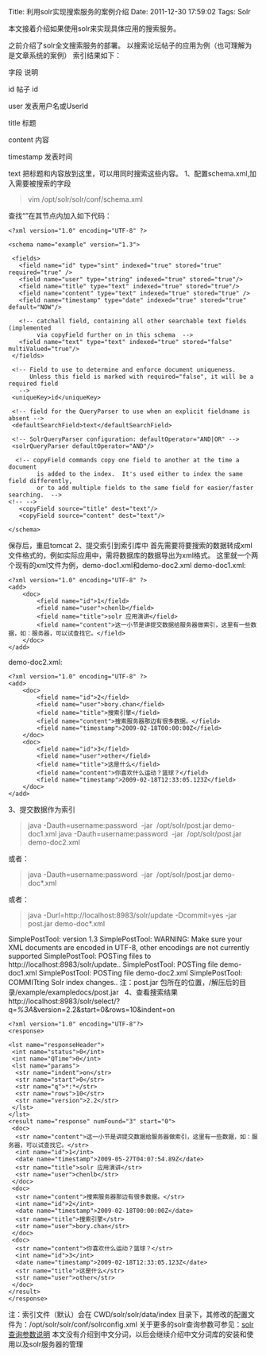 Title: 利用solr实现搜索服务的案例介绍
Date: 2011-12-30 17:59:02
Tags: Solr


本文接着介绍如果使用solr来实现具体应用的搜索服务。 

之前介绍了solr全文搜索服务的部署。  以搜索论坛帖子的应用为例（也可理解为是文章系统的案例）  索引结果如下： 

字段 说明

id
帖子 id

user
发表用户名或UserId

title
标题

content
内容

timestamp
发表时间

text
把标题和内容放到这里，可以用同时搜索这些内容。
1、配置schema.xml,加入需要被搜索的字段 

> vim /opt/solr/solr/conf/schema.xml

查找“<fields>”在其节点内加入如下代码： 
    
    
    <?xml version="1.0" encoding="UTF-8" ?>  
    
    <schema name="example" version="1.3">   
    
     <fields>
       <field name="id" type="sint" indexed="true" stored="true" required="true" />
       <field name="user" type="string" indexed="true" stored="true"/>
       <field name="title" type="text" indexed="true" stored="true"/>
       <field name="content" type="text" indexed="true" stored="true" />
       <field name="timestamp" type="date" indexed="true" stored="true" default="NOW"/>  
    
       <!-- catchall field, containing all other searchable text fields (implemented
            via copyField further on in this schema  -->
       <field name="text" type="text" indexed="true" stored="false" multiValued="true"/>
     </fields>  
    
     <!-- Field to use to determine and enforce document uniqueness.
          Unless this field is marked with required="false", it will be a required field
       -->
     <uniqueKey>id</uniqueKey>  
    
     <!-- field for the QueryParser to use when an explicit fieldname is absent -->
     <defaultSearchField>text</defaultSearchField>  
    
     <!-- SolrQueryParser configuration: defaultOperator="AND|OR" -->
     <solrQueryParser defaultOperator="AND"/>  
    
      <!-- copyField commands copy one field to another at the time a document
            is added to the index.  It's used either to index the same field differently,
            or to add multiple fields to the same field for easier/faster searching.  -->
    <!-- -->
       <copyField source="title" dest="text"/>
       <copyField source="content" dest="text"/>  
    
    </schema>

保存后，重启tomcat 2、提交索引到索引库中 首先需要将要搜索的数据转成xml文件格式的，例如实际应用中，需将数据库的数据导出为xml格式。 这里就一个两个现有的xml文件为例，demo-doc1.xml和demo-doc2.xml demo-doc1.xml: 
    
    
    <?xml version="1.0" encoding="UTF-8" ?>
    <add>
        <doc>
            <field name="id">1</field>
            <field name="user">chenlb</field>
            <field name="title">solr 应用演讲</field>
            <field name="content">这一小节是讲提交数据给服务器做索引，这里有一些数据，如：服务器，可以试查找它。</field>
        </doc>
    </add>

demo-doc2.xml: 
    
    
    <?xml version="1.0" encoding="UTF-8" ?>
    <add>
        <doc>
            <field name="id">2</field>
            <field name="user">bory.chan</field>
            <field name="title">搜索引擎</field>
            <field name="content">搜索服务器那边有很多数据。</field>
            <field name="timestamp">2009-02-18T00:00:00Z</field>
        </doc>
        <doc>
            <field name="id">3</field>
            <field name="user">other</field>
            <field name="title">这是什么</field>
            <field name="content">你喜欢什么运动？篮球？</field>
            <field name="timestamp">2009-02-18T12:33:05.123Z</field>
        </doc>
    </add>

3、提交数据作为索引 

> java -Dauth=username:password  -jar  /opt/solr/post.jar demo-doc1.xml java -Dauth=username:password  -jar  /opt/solr/post.jar demo-doc2.xml

或者： 

> java -Dauth=username:password  -jar  /opt/solr/post.jar demo-doc*.xml

或者： 

> java -Durl=http://localhost:8983/solr/update -Dcommit=yes -jar post.jar demo-doc*.xml

SimplePostTool: version 1.3 SimplePostTool: WARNING: Make sure your XML documents are encoded in UTF-8, other encodings are not currently supported SimplePostTool: POSTing files to http://localhost:8983/solr/update.. SimplePostTool: POSTing file demo-doc1.xml SimplePostTool: POSTing file demo-doc2.xml SimplePostTool: COMMITting Solr index changes.. 注：post.jar 包所在的位置，/解压后的目录/example/exampledocs/post.jar   4、查看搜索结果 http://localhost:8983/solr/select/?q=*%3A*&version=2.2&start=0&rows=10&indent=on 
    
    
    <?xml version="1.0" encoding="UTF-8"?>
    <response>  
    
    <lst name="responseHeader">
     <int name="status">0</int>
     <int name="QTime">0</int>
     <lst name="params">
      <str name="indent">on</str>
      <str name="start">0</str>
      <str name="q">*:*</str>
      <str name="rows">10</str>
      <str name="version">2.2</str>
     </lst>
    </lst>
    <result name="response" numFound="3" start="0">
     <doc>
      <str name="content">这一小节是讲提交数据给服务器做索引，这里有一些数据，如：服务器，可以试查找它。</str>
      <int name="id">1</int>
      <date name="timestamp">2009-05-27T04:07:54.89Z</date>
      <str name="title">solr 应用演讲</str>
      <str name="user">chenlb</str>
     </doc>
     <doc>
      <str name="content">搜索服务器那边有很多数据。</str>
      <int name="id">2</int>
      <date name="timestamp">2009-02-18T00:00:00Z</date>
      <str name="title">搜索引擎</str>
      <str name="user">bory.chan</str>
     </doc>
     <doc>
      <str name="content">你喜欢什么运动？篮球？</str>
      <int name="id">3</int>
      <date name="timestamp">2009-02-18T12:33:05.123Z</date>
      <str name="title">这是什么</str>
      <str name="user">other</str>
     </doc>
    </result>
    </response>

注：索引文件（默认）会在 CWD/solr/solr/data/index 目录下，其修改的配置文件为：/opt/solr/solr/conf/solrconfig.xml 关于更多的solr查询参数可参见：[solr查询参数说明](//380) 本文没有介绍到中文分词，以后会继续介绍中文分词库的安装和使用以及solr服务器的管理